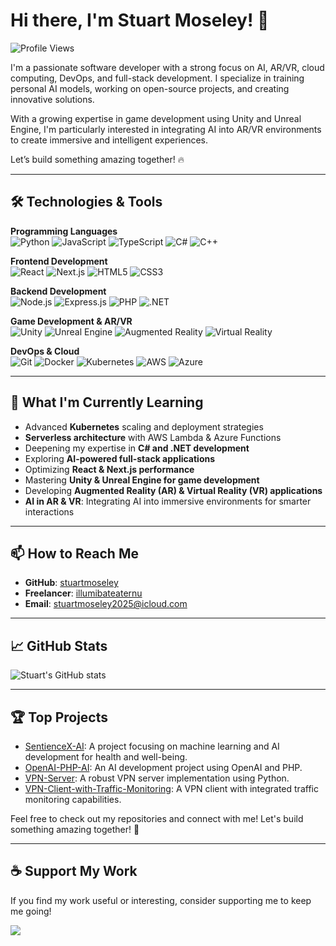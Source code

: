 # Hi there, I'm Stuart Moseley! 👋  

![Profile Views](https://komarev.com/ghpvc/?username=stuartmoseley&color=blue)  

I'm a passionate software developer with a strong focus on AI, AR/VR, cloud computing, DevOps, and full-stack development. I specialize in training personal AI models, working on open-source projects, and creating innovative solutions.

With a growing expertise in game development using Unity and Unreal Engine, I'm particularly interested in integrating AI into AR/VR environments to create immersive and intelligent experiences.

Let’s build something amazing together! 🔥

---

## 🛠️ Technologies & Tools  

**Programming Languages**  
![Python](https://img.shields.io/badge/-Python-3776AB?logo=python&logoColor=white&style=for-the-badge) 
![JavaScript](https://img.shields.io/badge/-JavaScript-F7DF1E?logo=javascript&logoColor=white&style=for-the-badge) 
![TypeScript](https://img.shields.io/badge/-TypeScript-007ACC?logo=typescript&logoColor=white&style=for-the-badge) 
![C#](https://img.shields.io/badge/-C%23-239120?logo=c-sharp&logoColor=white&style=for-the-badge) 
![C++](https://img.shields.io/badge/-C++-00599C?logo=c%2b%2b&logoColor=white&style=for-the-badge)  

**Frontend Development**  
![React](https://img.shields.io/badge/-React-61DAFB?logo=react&logoColor=white&style=for-the-badge) 
![Next.js](https://img.shields.io/badge/-Next.js-000000?logo=next.js&logoColor=white&style=for-the-badge) 
![HTML5](https://img.shields.io/badge/-HTML5-E34F26?logo=html5&logoColor=white&style=for-the-badge) 
![CSS3](https://img.shields.io/badge/-CSS3-1572B6?logo=css3&logoColor=white&style=for-the-badge)  

**Backend Development**  
![Node.js](https://img.shields.io/badge/-Node.js-339933?logo=node.js&logoColor=white&style=for-the-badge) 
![Express.js](https://img.shields.io/badge/-Express.js-000000?logo=express&logoColor=white&style=for-the-badge) 
![PHP](https://img.shields.io/badge/-PHP-777BB4?logo=php&logoColor=white&style=for-the-badge) 
![.NET](https://img.shields.io/badge/-.NET-512BD4?logo=dotnet&logoColor=white&style=for-the-badge)  

**Game Development & AR/VR**  
![Unity](https://img.shields.io/badge/-Unity-000000?logo=unity&logoColor=white&style=for-the-badge) 
![Unreal Engine](https://img.shields.io/badge/-Unreal%20Engine-0E1128?logo=unreal-engine&logoColor=white&style=for-the-badge) 
![Augmented Reality](https://img.shields.io/badge/-Augmented%20Reality-FF6F00?logo=augmented-reality&logoColor=white&style=for-the-badge) 
![Virtual Reality](https://img.shields.io/badge/-Virtual%20Reality-008080?logo=virtual-reality&logoColor=white&style=for-the-badge)  

**DevOps & Cloud**  
![Git](https://img.shields.io/badge/-Git-F05032?logo=git&logoColor=white&style=for-the-badge) 
![Docker](https://img.shields.io/badge/-Docker-2496ED?logo=docker&logoColor=white&style=for-the-badge) 
![Kubernetes](https://img.shields.io/badge/-Kubernetes-326CE5?logo=kubernetes&logoColor=white&style=for-the-badge) 
![AWS](https://img.shields.io/badge/-AWS-232F3E?logo=amazon-aws&logoColor=white&style=for-the-badge) 
![Azure](https://img.shields.io/badge/-Azure-0078D4?logo=microsoft-azure&logoColor=white&style=for-the-badge)  

---

## 🌱 What I'm Currently Learning  

- Advanced **Kubernetes** scaling and deployment strategies  
- **Serverless architecture** with AWS Lambda & Azure Functions  
- Deepening my expertise in **C# and .NET development**  
- Exploring **AI-powered full-stack applications**  
- Optimizing **React & Next.js performance**  
- Mastering **Unity & Unreal Engine for game development**  
- Developing **Augmented Reality (AR) & Virtual Reality (VR) applications**  
- **AI in AR & VR**: Integrating AI into immersive environments for smarter interactions  

---

## 📫 How to Reach Me  

- **GitHub**: [stuartmoseley](https://github.com/stuartmoseley)  
- **Freelancer**: [illumibateaternu](https://www.freelancer.com/u/illumibateaternu)  
- **Email**: stuartmoseley2025@icloud.com  

---

## 📈 GitHub Stats  

![Stuart's GitHub stats](https://github-readme-stats.vercel.app/api?username=stuartmoseley&show_icons=true&theme=radical)  

---

## 🏆 Top Projects  

- [SentienceX-AI](https://github.com/stuartmoseley/SentienceX-AI): A project focusing on machine learning and AI development for health and well-being. 
- [OpenAI-PHP-AI](https://github.com/stuartmoseley/OpenAI-PHP-AI): An AI development project using OpenAI and PHP.  
- [VPN-Server](https://github.com/stuartmoseley/VPN-Server): A robust VPN server implementation using Python.  
- [VPN-Client-with-Traffic-Monitoring](https://github.com/stuartmoseley/VPN-Client-with-Traffic-Monitoring): A VPN client with integrated traffic monitoring capabilities.
  
Feel free to check out my repositories and connect with me! Let's build something amazing together! 🚀  

---

## ☕ Support My Work
If you find my work useful or interesting, consider supporting me to keep me going!

<a href="https://www.buymeacoffee.com/stewiemo"><img src="https://img.buymeacoffee.com/button-api/?text=Buy me a coffee&emoji=☕&slug=stewiemo&button_colour=FFDD00&font_colour=000000&font_family=Cookie&outline_colour=000000&coffee_colour=ffffff" /></a>

